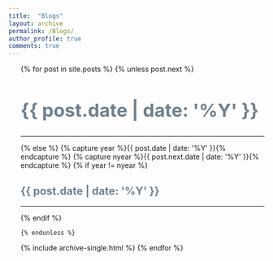 ```yaml
---
title:  "Blogs"
layout: archive
permalink: /Blogs/
author_profile: true
comments: true
---
```



<ul>
  {% for post in site.posts %}
    {% unless post.next %}
      <font color="#708090" size="5"><h2>{{ post.date | date: '%Y' }}</h2></font>
      <hr>
    {% else %}
      {% capture year %}{{ post.date | date: '%Y' }}{% endcapture %}
      {% capture nyear %}{{ post.next.date | date: '%Y' }}{% endcapture %}
      {% if year != nyear %}
        <font color="#708090"><h2>{{ post.date | date: '%Y' }}</h2></font>
        <hr>
      {% endif %}

    {% endunless %}
   {% include archive-single.html %}
  {% endfor %}
</ul>
